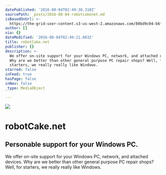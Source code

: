 ```yaml
---
datePublished: '2016-08-04T02:49:30.310Z'
sourcePath: _posts/2016-08-04-robotcakenet.md
isBasedOnUrl: >-
  https://the-grid-user-content.s3-us-west-2.amazonaws.com/80bd9c04-b6f2-4aaa-a82b-40f7c614ee13.png
author: []
via: {}
dateModified: '2016-08-04T02:49:21.883Z'
title: robotCake.net
publisher: {}
description: >-
  We offer on-site support for your Windows PC, network, and attached devices.
  Why are we better than other general purpose PC repair shops? Well, for
  starters, we really really like Windows.
starred: false
inFeed: true
hasPage: false
inNav: false
_type: MediaObject

---
```

![](https://the-grid-user-content.s3-us-west-2.amazonaws.com/a2cd8e0b-35ee-4bc9-9bdd-3b2e2f374fc0.jpg)

# robotCake.net

## Personable support for your Windows PC.

We offer on-site support for your Windows PC, network, and attached devices. Why are we better than other general purpose PC repair shops? Well, for starters, we really really like Windows.